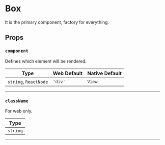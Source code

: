 # Box

It is the primary component, factory for everything.

## Props

### `component`

Defines which element will be rendered.

| Type                   | Web Default | Native Default |
|------------------------|-------------|----------------|
| `string`, `ReactNode`  | `'div'`     | `View`         |

---

### `className`

For web only.

| Type      |
|-----------|
| `string`  |

---
